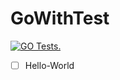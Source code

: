 # GoWithTest

[![GO Tests.](https://github.com/JustJordanT/GoWithTest/actions/workflows/buildTest.yml/badge.svg)](https://github.com/JustJordanT/GoWithTest/actions/workflows/buildTest.yml)

- [  ] Hello-World
